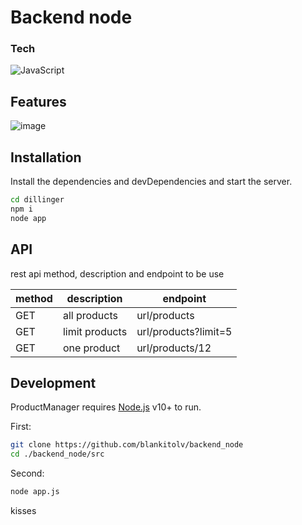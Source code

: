 # Backend node

### Tech
![JavaScript](https://img.shields.io/badge/javascript-%23323330.svg?style=for-the-badge&logo=javascript&logoColor=%23F7DF1E)

## Features
![image](./Grabación%20de%20pantalla%20desde%2028-09-23%2021_35_37.gif)


## Installation


Install the dependencies and devDependencies and start the server.

```sh
cd dillinger
npm i
node app
```

## API
rest api method, description and endpoint to be use

| method | description | endpoint |
| ------ | ------ | ------ |
| GET | all products | url/products |
| GET | limit products | url/products?limit=5 |
| GET | one product | url/products/12 |

## Development
ProductManager requires [Node.js](https://nodejs.org/) v10+ to run.

First:

```sh
git clone https://github.com/blankitolv/backend_node
cd ./backend_node/src
```

Second:

```sh
node app.js
```
kisses
